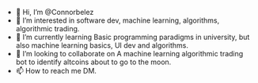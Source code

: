 - 👋 Hi, I’m @Connorbelez 
- 👀 I’m interested in software dev, machine learning, algorithms, algorithmic trading. 
- 🌱 I’m currently learning Basic programming paradigms in university, but also machine learning basics, UI dev and algorithms. 
- 💞️ I’m looking to collaborate on A machine learning algorithmic trading bot to identify altcoins about to go to the moon. 
- 📫 How to reach me DM.


